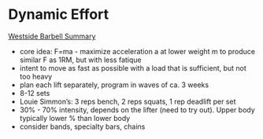 # Dynamic Effort
[Westside Barbell Summary](https://www.westside-barbell.com/blogs/the-blog/starting-conjugate-dynamic-effort)
- core idea: F=ma - maximize acceleration a at lower weight m to produce similar F as 1RM, but with less fatique
- intent to move as fast as possible with a load that is sufficient, but not too heavy
- plan each lift separately, program in waves of ca. 3 weeks
- 8-12 sets
- Louie Simmon’s: 3 reps bench, 2 reps squats, 1 rep deadlift per set
- 30% - 70% intensity, depends on the lifter (need to try out). Upper body typically lower % than lower body
- consider bands, specialty bars, chains
